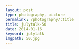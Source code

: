 ```yaml
---
layout: post
type: photography, picture
permalink: /photography/:title
title: julytalk-50
date: 2014-01-16
keyword: julytalk
imgpath: 50.jpg
---
```



